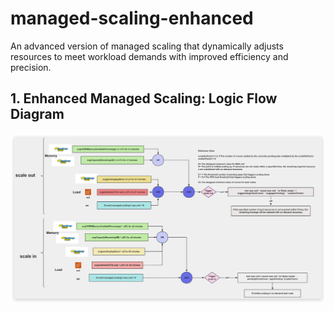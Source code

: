 # managed-scaling-enhanced
An advanced version of managed scaling that dynamically adjusts resources to meet workload demands with improved efficiency and precision.


## 1. Enhanced Managed Scaling: Logic Flow Diagram
![managed-scaling-enhanced-logic-diagram](imgs/managed-scaling-enhanced-logic-diagram.png)